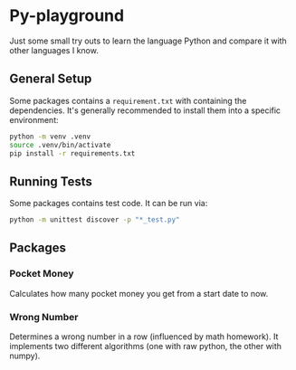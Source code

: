 # Py-playground

Just some small try outs to learn the language Python and compare it with other languages I know.

## General Setup

Some packages contains a `requirement.txt` with containing the dependencies. It's generally recommended to install them into a specific environment:

```sh
python -m venv .venv
source .venv/bin/activate
pip install -r requirements.txt
```

## Running Tests

Some packages contains test code. It can be run via:

```sh
python -m unittest discover -p "*_test.py"
```

## Packages

### Pocket Money

Calculates how many pocket money you get from a start date to now.

### Wrong Number

Determines a wrong number in a row (influenced by math homework). It implements two different algorithms (one with raw python, the other with numpy).
